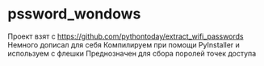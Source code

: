 # pssword_wondows
Проект взят с https://github.com/pythontoday/extract_wifi_passwords
Немного дописал для себя
Компилируем при помощи PyInstaller и используем с флешки
Преднозначен для сбора поролей точек доступа
